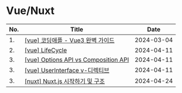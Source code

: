 # Vue/Nuxt

| No. | Title                                                               | Date       |
| --- | ------------------------------------------------------------------- | ---------- |
| 1.  | [[vue] 코딩애플 - Vue3 완벽 가이드](./coding-apple.md)              | 2024-03-04 |
| 2.  | [[vue] LifeCycle](./vue-lifecycle.md)                               | 2024-04-11 |
| 3.  | [[vue] Options API vs Composition API](./option-composition-api.md) | 2024-04-11 |
| 3.  | [[vue] UserInterface v-디렉티브](./ui-directive.md)                 | 2024-04-11 |
| 3.  | [[nuxt] Nuxt.js 시작하기 및 구조](./how-to-start-nuxt-project.md)   | 2024-04-24 |

<br />
